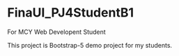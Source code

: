 # FinaUI_PJ4StudentB1
For MCY Web Developent Student

This project is Bootstrap-5 demo project for my students.
 
